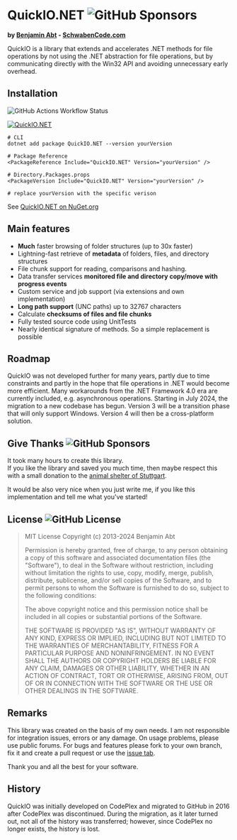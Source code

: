 # QuickIO.NET ![GitHub Sponsors](https://img.shields.io/github/sponsors/BenjaminAbt?label=Sponsor%20QuckIO.NET)


**by [Benjamin Abt](http://www.benjamin-abt.com) - [SchwabenCode.com](http://www.schwabencode.com)**

QuickIO is a library that extends and accelerates .NET methods for file operations by not using the .NET abstraction for file operations, but by communicating directly with the Win32 API and avoiding unnecessary early overhead.


## Installation

![GitHub Actions Workflow Status](https://img.shields.io/github/actions/workflow/status/SchwabenCode/QuickIO/main.yml?branch=main&label=GitHub%20Action)


[![QuickIO.NET](https://img.shields.io/nuget/v/QuickIO.NET.svg?logo=nuget&label=QuickIO.NET%20NuGet)](https://www.nuget.org/packages/QuickIO.NET)


```shell
# CLI
dotnet add package QuickIO.NET --version yourVersion

# Package Reference
<PackageReference Include="QuickIO.NET" Version="yourVersion" />

# Directory.Packages.props
<PackageVersion Include="QuickIO.NET" Version="yourVersion" />

# replace yourVersion with the specific verison
```

See [QuickIO.NET on NuGet.org](https://www.nuget.org/packages/QuickIO.NET)

## Main features

* **Much** faster browsing of folder structures (up to 30x faster)
* Lightning-fast retrieve of **metadata** of folders, files, and directory structures
* File chunk support for reading, comparisons and hashing.
* Data transfer services **monitored file and directory copy/move with progress events**
* Custom service and job support (via extensions and own implementation)
* **Long path support** (UNC paths) up to 32767 characters
* Calculate **checksums of files and file chunks**
* Fully tested source code using UnitTests
* Nearly identical signature of methods. So a simple replacement is possible

## Roadmap

QuickIO was not developed further for many years, partly due to time constraints and partly in the hope that file operations in .NET would become more efficient. Many workarounds from the .NET Framework 4.0 era are currently included, e.g. asynchronous operations.
Starting in July 2024, the migration to a new codebase has begun. Version 3 will be a transition phase that will only support Windows. Version 4 will then be a cross-platform solution.

## Give Thanks ![GitHub Sponsors](https://img.shields.io/github/sponsors/BenjaminAbt?label=Sponsors)

It took many hours to create this library.  
If you like the library and saved you much time, then maybe respect this with a small donation to the [animal shelter of Stuttgart](http://www.tierheim-stuttgart.de/).

It would be also very nice when you just write me, if you like this implementation and tell me what you've started!

## License ![GitHub License](https://img.shields.io/github/license/SchwabenCode/QuickIO)


>    MIT License
>    Copyright (c) 2013-2024 Benjamin Abt
>
>    Permission is hereby granted, free of charge, to any person obtaining a copy of this software and associated documentation files (the "Software"), to deal in the Software without restriction, including without limitation the rights to use, copy, modify, merge, publish, distribute, sublicense, and/or sell copies of the Software, and to permit persons to whom the Software is furnished to do so, subject to the following conditions:
>
>    The above copyright notice and this permission notice shall be included in all copies or substantial portions of the Software.
>
>    THE SOFTWARE IS PROVIDED "AS IS", WITHOUT WARRANTY OF ANY KIND, EXPRESS OR IMPLIED, INCLUDING BUT NOT LIMITED TO THE WARRANTIES OF MERCHANTABILITY, FITNESS FOR A PARTICULAR PURPOSE AND NONINFRINGEMENT. IN NO EVENT SHALL THE AUTHORS OR COPYRIGHT HOLDERS BE LIABLE FOR ANY CLAIM, DAMAGES OR OTHER LIABILITY, WHETHER IN AN ACTION OF CONTRACT, TORT OR OTHERWISE, ARISING FROM, OUT OF OR IN CONNECTION WITH THE SOFTWARE OR THE USE OR OTHER DEALINGS IN THE SOFTWARE.

## Remarks
This library was created on the basis of my own needs. I am not responsible for integration issues, errors or any damage.
On usage problems, please use public forums. For bugs and features please fork to your own branch, fix it and create a pull request or use the [issue tab](https://github.com/SchwabenCode/QuickIO/issues).

Thank you and all the best for your software.

## History

QuickIO was initially developed on CodePlex and migrated to GitHub in 2016 after CodePlex was discontinued. During the migration, as it later turned out, not all of the history was transferred; however, since CodePlex no longer exists, the history is lost.